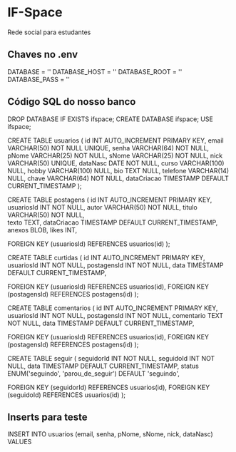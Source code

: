 # IF-Space
Rede social para estudantes

## Chaves no .env

DATABASE = ''
DATABASE_HOST = ''
DATABASE_ROOT = ''
DATABASE_PASS = ''

## Código SQL do nosso banco

DROP DATABASE IF EXISTS ifspace;
CREATE DATABASE ifspace;
USE ifspace;


CREATE TABLE usuarios (
id          INT             AUTO_INCREMENT  PRIMARY KEY,
email       VARCHAR(50)     NOT NULL        UNIQUE,
senha       VARCHAR(64)     NOT NULL,                   
pNome       VARCHAR(25)     NOT NULL,
sNome       VARCHAR(25)     NOT NULL,
nick        VARCHAR(50)     UNIQUE,
dataNasc    DATE            NOT NULL,
curso       VARCHAR(100)    NULL,
hobby       VARCHAR(100)    NULL,
bio         TEXT            NULL,
telefone    VARCHAR(14)     NULL,
chave       VARCHAR(64)     NOT NULL,
dataCriacao TIMESTAMP       DEFAULT CURRENT_TIMESTAMP
);


CREATE TABLE postagens (
id              INT             AUTO_INCREMENT      PRIMARY KEY,
usuariosId      INT             NOT NULL,
autor           VARCHAR(50)     NOT NULL,
titulo          VARCHAR(50)     NOT NULL,    
texto           TEXT,
dataCriacao     TIMESTAMP       DEFAULT             CURRENT_TIMESTAMP,
anexos          BLOB,
likes           INT,

FOREIGN KEY (usuariosId) REFERENCES usuarios(id)
);


CREATE TABLE curtidas (
id              INT             AUTO_INCREMENT      PRIMARY KEY,
usuariosId      INT             NOT NULL,
postagensId     INT             NOT NULL,
data            TIMESTAMP       DEFAULT             CURRENT_TIMESTAMP,

FOREIGN KEY (usuariosId) REFERENCES usuarios(id),
FOREIGN KEY (postagensId) REFERENCES postagens(id)
);


CREATE TABLE comentarios (
id              INT             AUTO_INCREMENT      PRIMARY KEY,
usuariosId      INT             NOT NULL,
postagensId     INT             NOT NULL,
comentario      TEXT            NOT NULL,
data            TIMESTAMP       DEFAULT             CURRENT_TIMESTAMP,

FOREIGN KEY (usuariosId) REFERENCES usuarios(id),
FOREIGN KEY (postagensId) REFERENCES postagens(id)
);


CREATE TABLE seguir (
seguidorId      INT         NOT NULL,
seguidoId       INT         NOT NULL,
data            TIMESTAMP   DEFAULT     CURRENT_TIMESTAMP,
status          ENUM('seguindo', 'parou_de_seguir') DEFAULT 'seguindo',

FOREIGN KEY (seguidorId) REFERENCES usuarios(id),
FOREIGN KEY (seguidoId) REFERENCES usuarios(id)
);

## Inserts para teste

INSERT INTO usuarios (email, senha, pNome, sNome, nick, dataNasc)
VALUES

